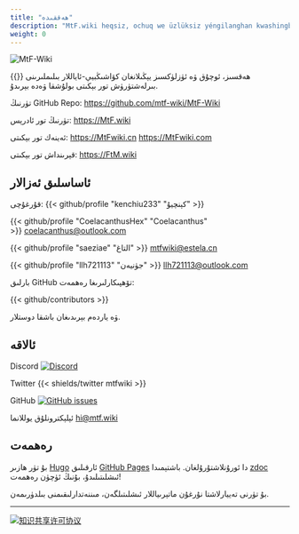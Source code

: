 ```yaml
---
title: "ھەققىدە"
description: "MtF.wiki heqsiz, ochuq we üzlüksiz yéngilanghan kwashingbyé-ayallar bilimlirini birleshtürüsh tor békiti bolushqa wede béridu."
weight: 0
---
```


<link rel="stylesheet" href="https://cdn.jsdelivr.net/npm/bootstrap-icons@1.5.0/font/bootstrap-icons.css">

![MtF-Wiki](/new/mtf-wiki-long.svg)

{{<mtf-wiki>}} ھەقسىز، ئوچۇق ۋە ئۈزلۈكسىز يېڭىلانغان كۋاشىڭبيې-ئاياللار بىلىملىرىنى بىرلەشتۈرۈش تور بېكىتى بولۇشقا ۋەدە بېرىدۇ.


تۈرنىڭ <i class="bi bi-github"></i> GitHub Repo: <https://github.com/mtf-wiki/MtF-Wiki>

تۈرنىڭ <i class="bi bi-link-45deg"></i> تور ئادرېس: <https://MtF.wiki>

<i class="bi bi-link-45deg"></i> ئەينەك تور بېكىتى: <https://MtFwiki.cn> <https://MtFwiki.com>

قېرىنداش تور بېكىتى: <https://FtM.wiki>

## ئاساسلىق ئەزالار

قۇرغۇچى: {{< github/profile "kenchiu233" "كېنچيۇ" >}}

{{< github/profile "CoelacanthusHex" "Coelacanthus" >}}&nbsp;<coelacanthus@outlook.com>

{{< github/profile "saeziae" "التاغ" >}}&nbsp;<mtfwiki@estela.cn>

{{< github/profile "llh721113" "جۈنيەن" >}}&nbsp;<llh721113@outlook.com>

بارلىق GitHub تۆھپىكارلىرىغا رەھمەت:

{{< github/contributors >}}

ۋە ياردەم بېرىدىغان باشقا دوستلار.

## ئالاقە

Discord [![Discord][badge-discord]](https://233.plus/discord)

Twitter {{< shields/twitter mtfwiki >}}

GitHub [![GitHub issues][badge-github]](https://github.com/mtf-wiki/MtF-Wiki/issues/new/choose)

ئېلېكترونلۇق يوللانما <hi@mtf.wiki>

[badge-discord]: https://img.shields.io/discord/883004164760801320?style=flat-square
[badge-github]: https://img.shields.io/github/issues/mtf-wiki/MtF-Wiki?style=flat-square

## رەھمەت

بۇ تۈر ھازىر [Hugo][hugo-url] ئارقىلىق [GitHub Pages][pages-url] دا ئورۇنلاشتۇرۇلغان. باشتېمىدا [zdoc][zdoc-url] ئىشلىتىلىدۇ، بۇنىڭ ئۈچۈن رەھمەت!

بۇ تۈرنى تەييارلاشتا نۇرغۇن ماتېرىياللار ئىشلىتىلگەن، مىننەتدارلىقىمنى بىلدۈرىمەن.

---

[![知识共享许可协议](https://i.creativecommons.org/l/by-sa/4.0/88x31.png)](https://creativecommons.org/licenses/by-sa/4.0/)

[hugo-url]: https://github.com/gohugoio/hugo
[zdoc-url]: https://github.com/zzossig/hugo-theme-zdoc
[pages-url]: https://pages.github.com
